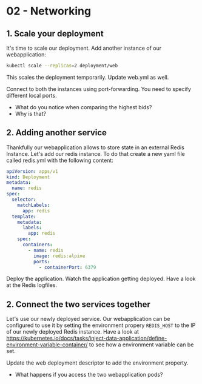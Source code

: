 # 02 - Networking

## 1. Scale your deployment

It's time to scale our deployment. Add another instance of our webapplication:

```bash
kubectl scale --replicas=2 deployment/web
```

This scales the deployment temporarily. Update web.yml as well.

Connect to both the instances using port-forwarding. You need to specify different local ports.

- What do you notice when comparing the highest bids?
- Why is that?

## 2. Adding another service

Thankfully our webapplication allows to store state in an external Redis Instance. Let's add our
redis instance. To do that create a new yaml file called redis.yml with the following content:

```yml
apiVersion: apps/v1
kind: Deployment
metadata:
  name: redis
spec:
  selector:
    matchLabels:
      app: redis
  template:
    metadata:
      labels:
        app: redis
    spec:
      containers:
        - name: redis
          image: redis:alpine
          ports:
            - containerPort: 6379
```

Deploy the application.
Watch the application getting deployed. Have a look at the Redis logfiles.

## 2. Connect the two services together

Let's use our newly deployed service. Our webapplication can be configured to use it by setting the environment propery `REDIS_HOST` to the IP of our newly deployed Redis instance. Have a look at 
https://kubernetes.io/docs/tasks/inject-data-application/define-environment-variable-container/ to see how a environment variable can be set.

Update the web deployment descriptor to add the environment property.

- What happens if you access the two webapplication pods?
